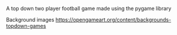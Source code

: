 A top down two player football game made using the pygame library


Background images
https://opengameart.org/content/backgrounds-topdown-games
